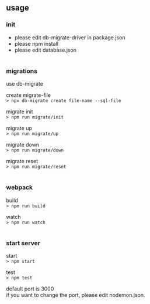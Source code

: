 ## usage

### init
 
 - please edit db-migrate-driver in package.json
 - please npm install
 - please edit database.json
#
### migrations
use db-migrate  

create migrate-file  
```> npx db-migrate create file-name --sql-file```

migrate init  
```> npm run migrate/init```

migrate up  
```> npm run migrate/up```

migrate down  
```> npm run migrate/down```

migrate reset  
```> npm run migrate/reset```

#
### webpack
build  
```> npm run build```

watch  
```> npm run watch```
#
### start server
start  
```> npm start```

test  
```> npm test```

default port is 3000  
if you want to change the port, please edit nodemon.json.
#
